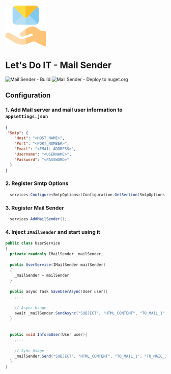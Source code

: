 ![alt text](https://github.com/lets-do-it-pl/common/blob/main/LetsDoIt.MailSender/src/LetsDoIt.MailSender/icon.png)
# Let's Do IT - Mail Sender

![Mail Sender - Build](https://github.com/lets-do-it-pl/common/workflows/Mail%20Sender%20-%20Build/badge.svg?branch=main)
![Mail Sender - Deploy to nuget.org](https://github.com/lets-do-it-pl/common/workflows/Mail%20Sender%20-%20Deploy%20to%20nuget.org/badge.svg)

## Configuration
### 1. Add Mail server and mail user information to `appsettings.json`

```json
{
 "Smtp": {
    "Host": "<HOST_NAME>",
    "Port": "<PORT_NUMBER>",
    "Email": "<EMAIL_ADDRESS>",
    "Username": "<USERNAME>",
    "Password": "<PASSWORD>"
  }
}
```

### 2. Register Smtp Options

```c#
  services.Configure<SmtpOptions>(Configuration.GetSection(SmtpOptions.SmtpSectionName));
```

### 3. Register Mail Sender

```c#
  services.AddMailSender();
```

### 4. Inject `IMailSender` and start using it
```c#
public class UserService
{
  private readonly IMailSender _mailSender;
  
  public UserService(IMailSender mailSender)
  {
    _mailSender = mailSender
  }
  
  public async Task SaveUserAsync(User user){
    ....
    
    // Async Usage
    await _mailSender.SendAsync("SUBJECT", "HTML_CONTENT", "TO_MAIL_1", "TO_MAIL_2", .....);
  }
  
  
  public void InformUser(User user){
    ....
    
    // Sync Usage
    _mailSender.Send("SUBJECT", "HTML_CONTENT", "TO_MAIL_1", "TO_MAIL_2", .....);
  }
}
```
